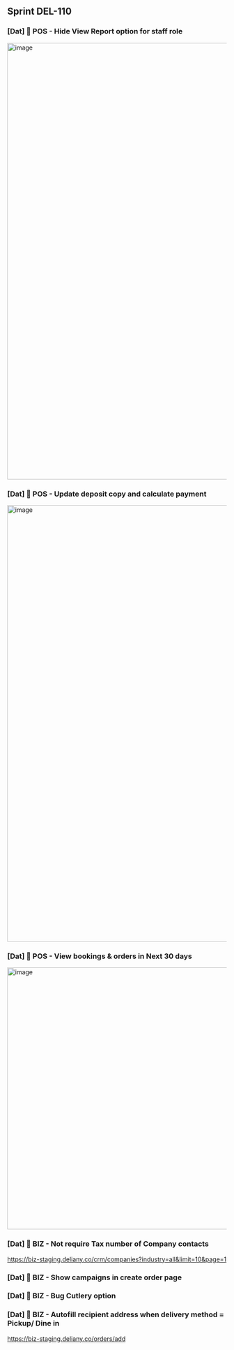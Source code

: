 ## Sprint DEL-110


### [Dat] 🚀 POS - Hide View Report option for staff role

<img width="1000" alt="image" src="https://github.com/Maffiaco/documentation/assets/51017791/e4d384d5-7fe1-434f-a600-d0716e293da8">

### [Dat] 🚀 POS - Update deposit copy and calculate payment

<img width="1000" alt="image" src="https://github.com/Maffiaco/documentation/assets/51017791/64341ad6-3272-4ffe-abc4-4a368dc9794e">

### [Dat] 🚀 POS - View bookings & orders in Next 30 days

<img width="600" alt="image" src="https://github.com/Maffiaco/documentation/assets/51017791/0e2b07c9-b5d2-4878-a97b-ec0d6ea6d8b8">

### [Dat] 🚀 BIZ - Not require Tax number of Company contacts

https://biz-staging.deliany.co/crm/companies?industry=all&limit=10&page=1

### [Dat] 🚀 BIZ - Show campaigns in create order page

### [Dat] 🚀 BIZ - Bug Cutlery option

### [Dat] 🚀 BIZ - Autofill recipient address when delivery method = Pickup/ Dine in

https://biz-staging.deliany.co/orders/add

